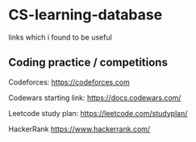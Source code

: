 # CS-learning-database
links which i found to be useful

## Coding practice / competitions

Codeforces:
https://codeforces.com

Codewars
starting link:
https://docs.codewars.com/

Leetcode
study plan:
https://leetcode.com/studyplan/

HackerRank
https://www.hackerrank.com/
